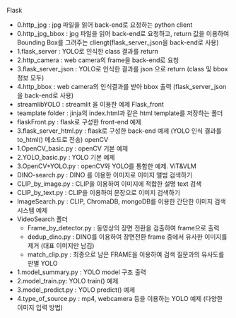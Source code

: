 Flask
- 0.http_jpg : jpg 파일을 읽어 back-end로 요청하는 python client
- 0.http_jpg_bbox : jpg 파일을 읽어 back-end로 요청하고,  return 값을 이용하여 Bounding Box를 그려주는 cliengt(flask_server_json을 back-end로 사용)
- 1.flask_server : YOLO로 인식한 class 결과를 return
- 2.http_camera :  web camera의 frame을 back-end로 요청
- 3.flask_server_json : YOLO로 인식한 결과를 json 으로 return (class 및 bbox 정보 모두)
- 4.http_bbox : web camera의 인식결과를 받아 bbox 출력 (flask_server_json을 back-end로 사용)
- streamlibYOLO : streamlit 을 이용한 예제
Flask_front
- teamplate folder : jinja의 index.html과 같은 html template를 저장하는 폴더
- flaskFront.py : flask로 구성한 front-end 예제
- 3.flask_server_html.py : flask로 구성한 back-end 예제 (YOLO 인식 결과를 to_html() 메소드로 전송)
openCV
- 1.OpenCV_basic.py : openCV 기본 예제
- 2.YOLO_basic.py : YOLO 기본 예제
- 3.OpenCV+YOLO.py : openCV와 YOLO를 통합한 예제.
ViT&VLM
- DINO-search.py : DINO 를 이용한 이미지로 이미지 앨범 검색하기
- CLIP_by_image.py : CLIP을 이용하여 이미지에 적합한 설명 text 검색
- CLIP_by_text.py : CLIP을 이용하여 문장으로 이미지 검색하기
- ImageSearch.py : CLIP, ChromaDB, mongoDB를 이용한 간단한 이미지 검색 시스템 예제
- VideoSearch 폴더
    - Frame_by_detector.py : 동영상의 장면 전환을 검출하여 frame으로 출력
    - dedup_dino.py : DINO를 이용하여 장면전환 frame 중에서 유사한 이미지를 제거 (대표 이미지만 남김)
    - match_clip.py : 최종으로 남은 FRAME을 이용하여 검색 질문과의 유사도를 판별
YOLO
- 1.model_summary.py : YOLO model 구조 출력
- 2.model_train.py: YOLO train() 예제
- 3.model_predict.py : YOLO predict() 예제
- 4.type_of_source.py : mp4, webcamera 등을 이용하는 YOLO 예제 (다양한 이미지 입력 방법)
